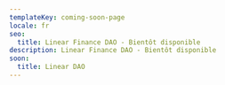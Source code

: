 ```yaml
---
templateKey: coming-soon-page
locale: fr
seo:
  title: Linear Finance DAO - Bientôt disponible
description: Linear Finance DAO - Bientôt disponible
soon:
  title: Linear DAO
---
```

